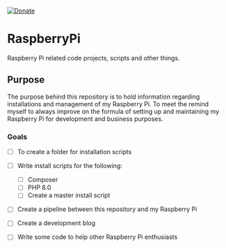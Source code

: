 [![Donate](https://img.shields.io/badge/Donate-PayPal-green.svg)](https://www.paypal.com/donate/?hosted_button_id=KEZR3GQRBYNEY)

# RaspberryPi

Raspberry Pi related code projects, scripts and other things.

## Purpose

The purpose behind this repository is to hold information regarding installations and management of my Raspberry Pi. To meet the remind myself to always improve on the formula of setting up and maintaining my Raspberry Pi for development and business purposes.

### Goals

- [ ] To create a folder for installation scripts
- [ ] Write install scripts for the following:
    - [ ] Composer
    - [ ] PHP 8.0
    - [ ] Create a master install script
- [ ] Create a pipeline between this repository and my Raspberry Pi
- [ ] Create a development blog
- [ ] Write some code to help other Raspberry Pi enthusiasts


